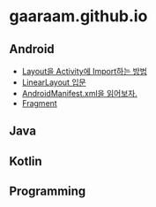 # gaaraam.github.io

## Android

- [Layout을 Activity에 Import하는 방법](https://gaaraam.github.io/2020-01-02/LayoutActivityImport)
- [LinearLayout 입문](https://gaaraam.github.io/2020-01-02/LinearLayout%E1%84%8B%E1%85%B5%E1%86%B8%E1%84%86%E1%85%AE%E1%86%AB)
- [AndroidManifest.xml을 읽어보자.](https://gaaraam.github.io/2021-01-02/AndroidManifest)
- [Fragment](https://gaaraam.github.io/2021-01-02/Fragment)

## Java

## Kotlin

## Programming


